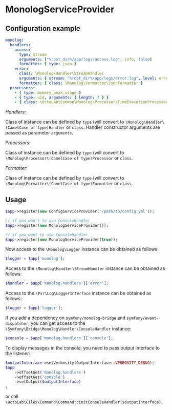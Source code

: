 # MonologServiceProvider

## Configuration example

```yml
monolog:
  handlers:
    access:
      type: stream
      arguments: ["%root_dir%/app/logs/access.log", info, false]
      formatter: { type: json }
    error:
      class: \Monolog\Handler\StreamHandler
      arguments: { stream: "%root_dir%/app/logs/error.log", level: error, bubble: false }
      formatter: { class: \Monolog\Formatter\JsonFormatter }
  processors:
    - { type: memory_peak_usage }
    - { type: uid, arguments: { length: 7 } }
    - { class: \OctoLab\Common\Monolog\Processor\TimeExecutionProcessor }
```

_Handlers_:

Class of instance can be defined by `type` (will convert to `\Monolog\Handler\(CamelCase of type)Handler` or `class`.
Handler constructor arguments are passed as parameter `arguments`.

_Processors_:

Class of instance can be defined by `type` (will convert to `\Monolog\Processor\(CamelCase of type)Processor`
or `class`.

_Formatter_:

Class of instance can be defined by `type` (will convert to `\Monolog\Formatter\(CamelCase of type)Formatter`
or `class`.

## Usage

```php
$app->register(new ConfigServiceProvider('/path/to/config.yml'));

// if you won't to use ConsoleHandler
$app->register(new MonologServiceProvider());

// if you want to use ConsoleHandler
$app->register(new MonologServiceProvider(true));
```

Now access to the `\Monolog\Logger` instance can be obtained as follows:

```php
$logger = $app['monolog'];
```

Access to the `\Monolog\Handler\StreamHandler` instance can be obtained as follows:

```php
$handler = $app['monolog.handlers']['error'];
```

Access to the `\Psr\Log\LoggerInterface` instance can be obtained as follows:

```php
$logger = $app['logger'];
```

If you add a dependency on `symfony/monolog-bridge` and `symfony/event-dispatcher`, you can get
access to the `\Symfony\Bridge\Monolog\Handler\ConsoleHandler` instance:

```php
$console = $app['monolog.handlers']['console'];
```

To display messages in the console, you need to pass output interface to the listener:

```php
$outputInterface->setVerbosity(OutputInterface::VERBOSITY_DEBUG);
$app
    ->offsetGet('monolog.handlers')
    ->offsetGet('console')
    ->setOutput($outputInterface)
;
```

or call `\OctoLab\Cilex\Command\Command::initConsoleHandler($outputInterface)`.
